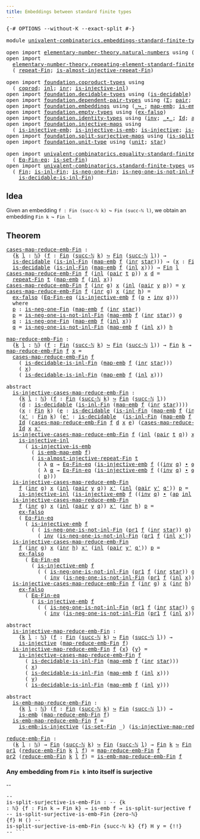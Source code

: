 ```yaml
---
title: Embeddings between standard finite types
---
```


<pre class="Agda"><a id="66" class="Symbol">{-#</a> <a id="70" class="Keyword">OPTIONS</a> <a id="78" class="Pragma">--without-K</a> <a id="90" class="Pragma">--exact-split</a> <a id="104" class="Symbol">#-}</a>

<a id="109" class="Keyword">module</a> <a id="116" href="univalent-combinatorics.embeddings-standard-finite-types.html" class="Module">univalent-combinatorics.embeddings-standard-finite-types</a> <a id="173" class="Keyword">where</a>

<a id="180" class="Keyword">open</a> <a id="185" class="Keyword">import</a> <a id="192" href="elementary-number-theory.natural-numbers.html" class="Module">elementary-number-theory.natural-numbers</a> <a id="233" class="Keyword">using</a> <a id="239" class="Symbol">(</a><a id="240" href="elementary-number-theory.natural-numbers.html#1444" class="Datatype">ℕ</a><a id="241" class="Symbol">;</a> <a id="243" href="elementary-number-theory.natural-numbers.html#1465" class="InductiveConstructor">zero-ℕ</a><a id="249" class="Symbol">;</a> <a id="251" href="elementary-number-theory.natural-numbers.html#1478" class="InductiveConstructor">succ-ℕ</a><a id="257" class="Symbol">)</a>
<a id="259" class="Keyword">open</a> <a id="264" class="Keyword">import</a>
  <a id="273" href="elementary-number-theory.repeating-element-standard-finite-type.html" class="Module">elementary-number-theory.repeating-element-standard-finite-type</a> <a id="337" class="Keyword">using</a>
  <a id="345" class="Symbol">(</a> <a id="347" href="elementary-number-theory.repeating-element-standard-finite-type.html#721" class="Function">repeat-Fin</a><a id="357" class="Symbol">;</a> <a id="359" href="elementary-number-theory.repeating-element-standard-finite-type.html#1006" class="Function">is-almost-injective-repeat-Fin</a><a id="389" class="Symbol">)</a>

<a id="392" class="Keyword">open</a> <a id="397" class="Keyword">import</a> <a id="404" href="foundation.coproduct-types.html" class="Module">foundation.coproduct-types</a> <a id="431" class="Keyword">using</a>
  <a id="439" class="Symbol">(</a> <a id="441" href="foundation.coproduct-types.html#1168" class="Datatype">coprod</a><a id="447" class="Symbol">;</a> <a id="449" href="foundation.coproduct-types.html#1239" class="InductiveConstructor">inl</a><a id="452" class="Symbol">;</a> <a id="454" href="foundation.coproduct-types.html#1262" class="InductiveConstructor">inr</a><a id="457" class="Symbol">;</a> <a id="459" href="foundation.coproduct-types.html#2413" class="Function">is-injective-inl</a><a id="475" class="Symbol">)</a>
<a id="477" class="Keyword">open</a> <a id="482" class="Keyword">import</a> <a id="489" href="foundation.decidable-types.html" class="Module">foundation.decidable-types</a> <a id="516" class="Keyword">using</a> <a id="522" class="Symbol">(</a><a id="523" href="foundation.decidable-types.html#1905" class="Function">is-decidable</a><a id="535" class="Symbol">)</a>
<a id="537" class="Keyword">open</a> <a id="542" class="Keyword">import</a> <a id="549" href="foundation.dependent-pair-types.html" class="Module">foundation.dependent-pair-types</a> <a id="581" class="Keyword">using</a> <a id="587" class="Symbol">(</a><a id="588" href="foundation-core.dependent-pair-types.html#502" class="Record">Σ</a><a id="589" class="Symbol">;</a> <a id="591" href="foundation-core.dependent-pair-types.html#575" class="InductiveConstructor">pair</a><a id="595" class="Symbol">;</a> <a id="597" href="foundation-core.dependent-pair-types.html#592" class="Field">pr1</a><a id="600" class="Symbol">;</a> <a id="602" href="foundation-core.dependent-pair-types.html#604" class="Field">pr2</a><a id="605" class="Symbol">)</a>
<a id="607" class="Keyword">open</a> <a id="612" class="Keyword">import</a> <a id="619" href="foundation.embeddings.html" class="Module">foundation.embeddings</a> <a id="641" class="Keyword">using</a> <a id="647" class="Symbol">(</a><a id="648" href="foundation-core.embeddings.html#1062" class="Function Operator">_↪_</a><a id="651" class="Symbol">;</a> <a id="653" href="foundation-core.embeddings.html#1205" class="Function">map-emb</a><a id="660" class="Symbol">;</a> <a id="662" href="foundation-core.embeddings.html#1252" class="Function">is-emb-map-emb</a><a id="676" class="Symbol">;</a> <a id="678" href="foundation-core.embeddings.html#980" class="Function">is-emb</a><a id="684" class="Symbol">)</a>
<a id="686" class="Keyword">open</a> <a id="691" class="Keyword">import</a> <a id="698" href="foundation.empty-types.html" class="Module">foundation.empty-types</a> <a id="721" class="Keyword">using</a> <a id="727" class="Symbol">(</a><a id="728" href="foundation-core.empty-types.html#1147" class="Function">ex-falso</a><a id="736" class="Symbol">)</a>
<a id="738" class="Keyword">open</a> <a id="743" class="Keyword">import</a> <a id="750" href="foundation.identity-types.html" class="Module">foundation.identity-types</a> <a id="776" class="Keyword">using</a> <a id="782" class="Symbol">(</a><a id="783" href="foundation-core.identity-types.html#2716" class="Function">inv</a><a id="786" class="Symbol">;</a> <a id="788" href="foundation-core.identity-types.html#2412" class="Function Operator">_∙_</a><a id="791" class="Symbol">;</a> <a id="793" href="foundation-core.identity-types.html#1754" class="Datatype">Id</a><a id="795" class="Symbol">;</a> <a id="797" href="foundation-core.identity-types.html#3990" class="Function">ap</a><a id="799" class="Symbol">)</a>
<a id="801" class="Keyword">open</a> <a id="806" class="Keyword">import</a> <a id="813" href="foundation.injective-maps.html" class="Module">foundation.injective-maps</a> <a id="839" class="Keyword">using</a>
  <a id="847" class="Symbol">(</a> <a id="849" href="foundation.injective-maps.html#3787" class="Function">is-injective-emb</a><a id="865" class="Symbol">;</a> <a id="867" href="foundation.injective-maps.html#3649" class="Function">is-injective-is-emb</a><a id="886" class="Symbol">;</a> <a id="888" href="foundation.injective-maps.html#1295" class="Function">is-injective</a><a id="900" class="Symbol">;</a> <a id="902" href="foundation.injective-maps.html#4595" class="Function">is-emb-is-injective</a><a id="921" class="Symbol">)</a>
<a id="923" class="Keyword">open</a> <a id="928" class="Keyword">import</a> <a id="935" href="foundation.split-surjective-maps.html" class="Module">foundation.split-surjective-maps</a> <a id="968" class="Keyword">using</a> <a id="974" class="Symbol">(</a><a id="975" href="foundation.split-surjective-maps.html#969" class="Function">is-split-surjective</a><a id="994" class="Symbol">)</a>
<a id="996" class="Keyword">open</a> <a id="1001" class="Keyword">import</a> <a id="1008" href="foundation.unit-type.html" class="Module">foundation.unit-type</a> <a id="1029" class="Keyword">using</a> <a id="1035" class="Symbol">(</a><a id="1036" href="foundation.unit-type.html#1075" class="Datatype">unit</a><a id="1040" class="Symbol">;</a> <a id="1042" href="foundation.unit-type.html#1099" class="InductiveConstructor">star</a><a id="1046" class="Symbol">)</a>

<a id="1049" class="Keyword">open</a> <a id="1054" class="Keyword">import</a> <a id="1061" href="univalent-combinatorics.equality-standard-finite-types.html" class="Module">univalent-combinatorics.equality-standard-finite-types</a> <a id="1116" class="Keyword">using</a>
  <a id="1124" class="Symbol">(</a> <a id="1126" href="univalent-combinatorics.equality-standard-finite-types.html#2336" class="Function">Eq-Fin-eq</a><a id="1135" class="Symbol">;</a> <a id="1137" href="univalent-combinatorics.equality-standard-finite-types.html#3705" class="Function">is-set-Fin</a><a id="1147" class="Symbol">)</a>
<a id="1149" class="Keyword">open</a> <a id="1154" class="Keyword">import</a> <a id="1161" href="univalent-combinatorics.standard-finite-types.html" class="Module">univalent-combinatorics.standard-finite-types</a> <a id="1207" class="Keyword">using</a>
  <a id="1215" class="Symbol">(</a> <a id="1217" href="univalent-combinatorics.standard-finite-types.html#2149" class="Function">Fin</a><a id="1220" class="Symbol">;</a> <a id="1222" href="univalent-combinatorics.standard-finite-types.html#2686" class="Function">is-inl-Fin</a><a id="1232" class="Symbol">;</a> <a id="1234" href="univalent-combinatorics.standard-finite-types.html#2480" class="Function">is-neg-one-Fin</a><a id="1248" class="Symbol">;</a> <a id="1250" href="univalent-combinatorics.standard-finite-types.html#2786" class="Function">is-neg-one-is-not-inl-Fin</a><a id="1275" class="Symbol">;</a>
    <a id="1281" href="univalent-combinatorics.standard-finite-types.html#3396" class="Function">is-decidable-is-inl-Fin</a><a id="1304" class="Symbol">)</a>
</pre>
## Idea

Given an embedding `f : Fin (succ-ℕ k) ↪ Fin (succ-ℕ l)`, we obtain an embedding `Fin k ↪ Fin l`.

## Theorem

<pre class="Agda"><a id="cases-map-reduce-emb-Fin"></a><a id="1439" href="univalent-combinatorics.embeddings-standard-finite-types.html#1439" class="Function">cases-map-reduce-emb-Fin</a> <a id="1464" class="Symbol">:</a>
  <a id="1468" class="Symbol">{</a><a id="1469" href="univalent-combinatorics.embeddings-standard-finite-types.html#1469" class="Bound">k</a> <a id="1471" href="univalent-combinatorics.embeddings-standard-finite-types.html#1471" class="Bound">l</a> <a id="1473" class="Symbol">:</a> <a id="1475" href="elementary-number-theory.natural-numbers.html#1444" class="Datatype">ℕ</a><a id="1476" class="Symbol">}</a> <a id="1478" class="Symbol">(</a><a id="1479" href="univalent-combinatorics.embeddings-standard-finite-types.html#1479" class="Bound">f</a> <a id="1481" class="Symbol">:</a> <a id="1483" href="univalent-combinatorics.standard-finite-types.html#2149" class="Function">Fin</a> <a id="1487" class="Symbol">(</a><a id="1488" href="elementary-number-theory.natural-numbers.html#1478" class="InductiveConstructor">succ-ℕ</a> <a id="1495" href="univalent-combinatorics.embeddings-standard-finite-types.html#1469" class="Bound">k</a><a id="1496" class="Symbol">)</a> <a id="1498" href="foundation-core.embeddings.html#1062" class="Function Operator">↪</a> <a id="1500" href="univalent-combinatorics.standard-finite-types.html#2149" class="Function">Fin</a> <a id="1504" class="Symbol">(</a><a id="1505" href="elementary-number-theory.natural-numbers.html#1478" class="InductiveConstructor">succ-ℕ</a> <a id="1512" href="univalent-combinatorics.embeddings-standard-finite-types.html#1471" class="Bound">l</a><a id="1513" class="Symbol">))</a> <a id="1516" class="Symbol">→</a>
  <a id="1520" href="foundation.decidable-types.html#1905" class="Function">is-decidable</a> <a id="1533" class="Symbol">(</a><a id="1534" href="univalent-combinatorics.standard-finite-types.html#2686" class="Function">is-inl-Fin</a> <a id="1545" class="Symbol">(</a><a id="1546" href="foundation-core.embeddings.html#1205" class="Function">map-emb</a> <a id="1554" href="univalent-combinatorics.embeddings-standard-finite-types.html#1479" class="Bound">f</a> <a id="1556" class="Symbol">(</a><a id="1557" href="foundation.coproduct-types.html#1262" class="InductiveConstructor">inr</a> <a id="1561" href="foundation.unit-type.html#1099" class="InductiveConstructor">star</a><a id="1565" class="Symbol">)))</a> <a id="1569" class="Symbol">→</a> <a id="1571" class="Symbol">(</a><a id="1572" href="univalent-combinatorics.embeddings-standard-finite-types.html#1572" class="Bound">x</a> <a id="1574" class="Symbol">:</a> <a id="1576" href="univalent-combinatorics.standard-finite-types.html#2149" class="Function">Fin</a> <a id="1580" href="univalent-combinatorics.embeddings-standard-finite-types.html#1469" class="Bound">k</a><a id="1581" class="Symbol">)</a> <a id="1583" class="Symbol">→</a>
  <a id="1587" href="foundation.decidable-types.html#1905" class="Function">is-decidable</a> <a id="1600" class="Symbol">(</a><a id="1601" href="univalent-combinatorics.standard-finite-types.html#2686" class="Function">is-inl-Fin</a> <a id="1612" class="Symbol">(</a><a id="1613" href="foundation-core.embeddings.html#1205" class="Function">map-emb</a> <a id="1621" href="univalent-combinatorics.embeddings-standard-finite-types.html#1479" class="Bound">f</a> <a id="1623" class="Symbol">(</a><a id="1624" href="foundation.coproduct-types.html#1239" class="InductiveConstructor">inl</a> <a id="1628" href="univalent-combinatorics.embeddings-standard-finite-types.html#1572" class="Bound">x</a><a id="1629" class="Symbol">)))</a> <a id="1633" class="Symbol">→</a> <a id="1635" href="univalent-combinatorics.standard-finite-types.html#2149" class="Function">Fin</a> <a id="1639" href="univalent-combinatorics.embeddings-standard-finite-types.html#1471" class="Bound">l</a>
<a id="1641" href="univalent-combinatorics.embeddings-standard-finite-types.html#1439" class="Function">cases-map-reduce-emb-Fin</a> <a id="1666" href="univalent-combinatorics.embeddings-standard-finite-types.html#1666" class="Bound">f</a> <a id="1668" class="Symbol">(</a><a id="1669" href="foundation.coproduct-types.html#1239" class="InductiveConstructor">inl</a> <a id="1673" class="Symbol">(</a><a id="1674" href="foundation-core.dependent-pair-types.html#575" class="InductiveConstructor">pair</a> <a id="1679" href="univalent-combinatorics.embeddings-standard-finite-types.html#1679" class="Bound">t</a> <a id="1681" href="univalent-combinatorics.embeddings-standard-finite-types.html#1681" class="Bound">p</a><a id="1682" class="Symbol">))</a> <a id="1685" href="univalent-combinatorics.embeddings-standard-finite-types.html#1685" class="Bound">x</a> <a id="1687" href="univalent-combinatorics.embeddings-standard-finite-types.html#1687" class="Bound">d</a> <a id="1689" class="Symbol">=</a>
  <a id="1693" href="elementary-number-theory.repeating-element-standard-finite-type.html#721" class="Function">repeat-Fin</a> <a id="1704" href="univalent-combinatorics.embeddings-standard-finite-types.html#1679" class="Bound">t</a> <a id="1706" class="Symbol">(</a><a id="1707" href="foundation-core.embeddings.html#1205" class="Function">map-emb</a> <a id="1715" href="univalent-combinatorics.embeddings-standard-finite-types.html#1666" class="Bound">f</a> <a id="1717" class="Symbol">(</a><a id="1718" href="foundation.coproduct-types.html#1239" class="InductiveConstructor">inl</a> <a id="1722" href="univalent-combinatorics.embeddings-standard-finite-types.html#1685" class="Bound">x</a><a id="1723" class="Symbol">))</a>
<a id="1726" href="univalent-combinatorics.embeddings-standard-finite-types.html#1439" class="Function">cases-map-reduce-emb-Fin</a> <a id="1751" href="univalent-combinatorics.embeddings-standard-finite-types.html#1751" class="Bound">f</a> <a id="1753" class="Symbol">(</a><a id="1754" href="foundation.coproduct-types.html#1262" class="InductiveConstructor">inr</a> <a id="1758" href="univalent-combinatorics.embeddings-standard-finite-types.html#1758" class="Bound">g</a><a id="1759" class="Symbol">)</a> <a id="1761" href="univalent-combinatorics.embeddings-standard-finite-types.html#1761" class="Bound">x</a> <a id="1763" class="Symbol">(</a><a id="1764" href="foundation.coproduct-types.html#1239" class="InductiveConstructor">inl</a> <a id="1768" class="Symbol">(</a><a id="1769" href="foundation-core.dependent-pair-types.html#575" class="InductiveConstructor">pair</a> <a id="1774" href="univalent-combinatorics.embeddings-standard-finite-types.html#1774" class="Bound">y</a> <a id="1776" href="univalent-combinatorics.embeddings-standard-finite-types.html#1776" class="Bound">p</a><a id="1777" class="Symbol">))</a> <a id="1780" class="Symbol">=</a> <a id="1782" href="univalent-combinatorics.embeddings-standard-finite-types.html#1774" class="Bound">y</a>
<a id="1784" href="univalent-combinatorics.embeddings-standard-finite-types.html#1439" class="Function">cases-map-reduce-emb-Fin</a> <a id="1809" href="univalent-combinatorics.embeddings-standard-finite-types.html#1809" class="Bound">f</a> <a id="1811" class="Symbol">(</a><a id="1812" href="foundation.coproduct-types.html#1262" class="InductiveConstructor">inr</a> <a id="1816" href="univalent-combinatorics.embeddings-standard-finite-types.html#1816" class="Bound">g</a><a id="1817" class="Symbol">)</a> <a id="1819" href="univalent-combinatorics.embeddings-standard-finite-types.html#1819" class="Bound">x</a> <a id="1821" class="Symbol">(</a><a id="1822" href="foundation.coproduct-types.html#1262" class="InductiveConstructor">inr</a> <a id="1826" href="univalent-combinatorics.embeddings-standard-finite-types.html#1826" class="Bound">h</a><a id="1827" class="Symbol">)</a> <a id="1829" class="Symbol">=</a>
  <a id="1833" href="foundation-core.empty-types.html#1147" class="Function">ex-falso</a> <a id="1842" class="Symbol">(</a><a id="1843" href="univalent-combinatorics.equality-standard-finite-types.html#2336" class="Function">Eq-Fin-eq</a> <a id="1853" class="Symbol">(</a><a id="1854" href="foundation.injective-maps.html#3787" class="Function">is-injective-emb</a> <a id="1871" href="univalent-combinatorics.embeddings-standard-finite-types.html#1809" class="Bound">f</a> <a id="1873" class="Symbol">(</a><a id="1874" href="univalent-combinatorics.embeddings-standard-finite-types.html#1897" class="Function">p</a> <a id="1876" href="foundation-core.identity-types.html#2412" class="Function Operator">∙</a> <a id="1878" href="foundation-core.identity-types.html#2716" class="Function">inv</a> <a id="1882" href="univalent-combinatorics.embeddings-standard-finite-types.html#1998" class="Function">q</a><a id="1883" class="Symbol">)))</a>
  <a id="1889" class="Keyword">where</a>
  <a id="1897" href="univalent-combinatorics.embeddings-standard-finite-types.html#1897" class="Function">p</a> <a id="1899" class="Symbol">:</a> <a id="1901" href="univalent-combinatorics.standard-finite-types.html#2480" class="Function">is-neg-one-Fin</a> <a id="1916" class="Symbol">(</a><a id="1917" href="foundation-core.embeddings.html#1205" class="Function">map-emb</a> <a id="1925" href="univalent-combinatorics.embeddings-standard-finite-types.html#1809" class="Bound">f</a> <a id="1927" class="Symbol">(</a><a id="1928" href="foundation.coproduct-types.html#1262" class="InductiveConstructor">inr</a> <a id="1932" href="foundation.unit-type.html#1099" class="InductiveConstructor">star</a><a id="1936" class="Symbol">))</a>
  <a id="1941" href="univalent-combinatorics.embeddings-standard-finite-types.html#1897" class="Function">p</a> <a id="1943" class="Symbol">=</a> <a id="1945" href="univalent-combinatorics.standard-finite-types.html#2786" class="Function">is-neg-one-is-not-inl-Fin</a> <a id="1971" class="Symbol">(</a><a id="1972" href="foundation-core.embeddings.html#1205" class="Function">map-emb</a> <a id="1980" href="univalent-combinatorics.embeddings-standard-finite-types.html#1809" class="Bound">f</a> <a id="1982" class="Symbol">(</a><a id="1983" href="foundation.coproduct-types.html#1262" class="InductiveConstructor">inr</a> <a id="1987" href="foundation.unit-type.html#1099" class="InductiveConstructor">star</a><a id="1991" class="Symbol">))</a> <a id="1994" href="univalent-combinatorics.embeddings-standard-finite-types.html#1816" class="Bound">g</a>
  <a id="1998" href="univalent-combinatorics.embeddings-standard-finite-types.html#1998" class="Function">q</a> <a id="2000" class="Symbol">:</a> <a id="2002" href="univalent-combinatorics.standard-finite-types.html#2480" class="Function">is-neg-one-Fin</a> <a id="2017" class="Symbol">(</a><a id="2018" href="foundation-core.embeddings.html#1205" class="Function">map-emb</a> <a id="2026" href="univalent-combinatorics.embeddings-standard-finite-types.html#1809" class="Bound">f</a> <a id="2028" class="Symbol">(</a><a id="2029" href="foundation.coproduct-types.html#1239" class="InductiveConstructor">inl</a> <a id="2033" href="univalent-combinatorics.embeddings-standard-finite-types.html#1819" class="Bound">x</a><a id="2034" class="Symbol">))</a>
  <a id="2039" href="univalent-combinatorics.embeddings-standard-finite-types.html#1998" class="Function">q</a> <a id="2041" class="Symbol">=</a> <a id="2043" href="univalent-combinatorics.standard-finite-types.html#2786" class="Function">is-neg-one-is-not-inl-Fin</a> <a id="2069" class="Symbol">(</a><a id="2070" href="foundation-core.embeddings.html#1205" class="Function">map-emb</a> <a id="2078" href="univalent-combinatorics.embeddings-standard-finite-types.html#1809" class="Bound">f</a> <a id="2080" class="Symbol">(</a><a id="2081" href="foundation.coproduct-types.html#1239" class="InductiveConstructor">inl</a> <a id="2085" href="univalent-combinatorics.embeddings-standard-finite-types.html#1819" class="Bound">x</a><a id="2086" class="Symbol">))</a> <a id="2089" href="univalent-combinatorics.embeddings-standard-finite-types.html#1826" class="Bound">h</a>

<a id="map-reduce-emb-Fin"></a><a id="2092" href="univalent-combinatorics.embeddings-standard-finite-types.html#2092" class="Function">map-reduce-emb-Fin</a> <a id="2111" class="Symbol">:</a>
  <a id="2115" class="Symbol">{</a><a id="2116" href="univalent-combinatorics.embeddings-standard-finite-types.html#2116" class="Bound">k</a> <a id="2118" href="univalent-combinatorics.embeddings-standard-finite-types.html#2118" class="Bound">l</a> <a id="2120" class="Symbol">:</a> <a id="2122" href="elementary-number-theory.natural-numbers.html#1444" class="Datatype">ℕ</a><a id="2123" class="Symbol">}</a> <a id="2125" class="Symbol">(</a><a id="2126" href="univalent-combinatorics.embeddings-standard-finite-types.html#2126" class="Bound">f</a> <a id="2128" class="Symbol">:</a> <a id="2130" href="univalent-combinatorics.standard-finite-types.html#2149" class="Function">Fin</a> <a id="2134" class="Symbol">(</a><a id="2135" href="elementary-number-theory.natural-numbers.html#1478" class="InductiveConstructor">succ-ℕ</a> <a id="2142" href="univalent-combinatorics.embeddings-standard-finite-types.html#2116" class="Bound">k</a><a id="2143" class="Symbol">)</a> <a id="2145" href="foundation-core.embeddings.html#1062" class="Function Operator">↪</a> <a id="2147" href="univalent-combinatorics.standard-finite-types.html#2149" class="Function">Fin</a> <a id="2151" class="Symbol">(</a><a id="2152" href="elementary-number-theory.natural-numbers.html#1478" class="InductiveConstructor">succ-ℕ</a> <a id="2159" href="univalent-combinatorics.embeddings-standard-finite-types.html#2118" class="Bound">l</a><a id="2160" class="Symbol">))</a> <a id="2163" class="Symbol">→</a> <a id="2165" href="univalent-combinatorics.standard-finite-types.html#2149" class="Function">Fin</a> <a id="2169" href="univalent-combinatorics.embeddings-standard-finite-types.html#2116" class="Bound">k</a> <a id="2171" class="Symbol">→</a> <a id="2173" href="univalent-combinatorics.standard-finite-types.html#2149" class="Function">Fin</a> <a id="2177" href="univalent-combinatorics.embeddings-standard-finite-types.html#2118" class="Bound">l</a>
<a id="2179" href="univalent-combinatorics.embeddings-standard-finite-types.html#2092" class="Function">map-reduce-emb-Fin</a> <a id="2198" href="univalent-combinatorics.embeddings-standard-finite-types.html#2198" class="Bound">f</a> <a id="2200" href="univalent-combinatorics.embeddings-standard-finite-types.html#2200" class="Bound">x</a> <a id="2202" class="Symbol">=</a>
  <a id="2206" href="univalent-combinatorics.embeddings-standard-finite-types.html#1439" class="Function">cases-map-reduce-emb-Fin</a> <a id="2231" href="univalent-combinatorics.embeddings-standard-finite-types.html#2198" class="Bound">f</a>
    <a id="2237" class="Symbol">(</a> <a id="2239" href="univalent-combinatorics.standard-finite-types.html#3396" class="Function">is-decidable-is-inl-Fin</a> <a id="2263" class="Symbol">(</a><a id="2264" href="foundation-core.embeddings.html#1205" class="Function">map-emb</a> <a id="2272" href="univalent-combinatorics.embeddings-standard-finite-types.html#2198" class="Bound">f</a> <a id="2274" class="Symbol">(</a><a id="2275" href="foundation.coproduct-types.html#1262" class="InductiveConstructor">inr</a> <a id="2279" href="foundation.unit-type.html#1099" class="InductiveConstructor">star</a><a id="2283" class="Symbol">)))</a>
    <a id="2291" class="Symbol">(</a> <a id="2293" href="univalent-combinatorics.embeddings-standard-finite-types.html#2200" class="Bound">x</a><a id="2294" class="Symbol">)</a>
    <a id="2300" class="Symbol">(</a> <a id="2302" href="univalent-combinatorics.standard-finite-types.html#3396" class="Function">is-decidable-is-inl-Fin</a> <a id="2326" class="Symbol">(</a><a id="2327" href="foundation-core.embeddings.html#1205" class="Function">map-emb</a> <a id="2335" href="univalent-combinatorics.embeddings-standard-finite-types.html#2198" class="Bound">f</a> <a id="2337" class="Symbol">(</a><a id="2338" href="foundation.coproduct-types.html#1239" class="InductiveConstructor">inl</a> <a id="2342" href="univalent-combinatorics.embeddings-standard-finite-types.html#2200" class="Bound">x</a><a id="2343" class="Symbol">)))</a>

<a id="2348" class="Keyword">abstract</a>
  <a id="is-injective-cases-map-reduce-emb-Fin"></a><a id="2359" href="univalent-combinatorics.embeddings-standard-finite-types.html#2359" class="Function">is-injective-cases-map-reduce-emb-Fin</a> <a id="2397" class="Symbol">:</a>
    <a id="2403" class="Symbol">{</a><a id="2404" href="univalent-combinatorics.embeddings-standard-finite-types.html#2404" class="Bound">k</a> <a id="2406" href="univalent-combinatorics.embeddings-standard-finite-types.html#2406" class="Bound">l</a> <a id="2408" class="Symbol">:</a> <a id="2410" href="elementary-number-theory.natural-numbers.html#1444" class="Datatype">ℕ</a><a id="2411" class="Symbol">}</a> <a id="2413" class="Symbol">(</a><a id="2414" href="univalent-combinatorics.embeddings-standard-finite-types.html#2414" class="Bound">f</a> <a id="2416" class="Symbol">:</a> <a id="2418" href="univalent-combinatorics.standard-finite-types.html#2149" class="Function">Fin</a> <a id="2422" class="Symbol">(</a><a id="2423" href="elementary-number-theory.natural-numbers.html#1478" class="InductiveConstructor">succ-ℕ</a> <a id="2430" href="univalent-combinatorics.embeddings-standard-finite-types.html#2404" class="Bound">k</a><a id="2431" class="Symbol">)</a> <a id="2433" href="foundation-core.embeddings.html#1062" class="Function Operator">↪</a> <a id="2435" href="univalent-combinatorics.standard-finite-types.html#2149" class="Function">Fin</a> <a id="2439" class="Symbol">(</a><a id="2440" href="elementary-number-theory.natural-numbers.html#1478" class="InductiveConstructor">succ-ℕ</a> <a id="2447" href="univalent-combinatorics.embeddings-standard-finite-types.html#2406" class="Bound">l</a><a id="2448" class="Symbol">))</a>
    <a id="2455" class="Symbol">(</a><a id="2456" href="univalent-combinatorics.embeddings-standard-finite-types.html#2456" class="Bound">d</a> <a id="2458" class="Symbol">:</a> <a id="2460" href="foundation.decidable-types.html#1905" class="Function">is-decidable</a> <a id="2473" class="Symbol">(</a><a id="2474" href="univalent-combinatorics.standard-finite-types.html#2686" class="Function">is-inl-Fin</a> <a id="2485" class="Symbol">(</a><a id="2486" href="foundation-core.embeddings.html#1205" class="Function">map-emb</a> <a id="2494" href="univalent-combinatorics.embeddings-standard-finite-types.html#2414" class="Bound">f</a> <a id="2496" class="Symbol">(</a><a id="2497" href="foundation.coproduct-types.html#1262" class="InductiveConstructor">inr</a> <a id="2501" href="foundation.unit-type.html#1099" class="InductiveConstructor">star</a><a id="2505" class="Symbol">))))</a>
    <a id="2514" class="Symbol">(</a><a id="2515" href="univalent-combinatorics.embeddings-standard-finite-types.html#2515" class="Bound">x</a> <a id="2517" class="Symbol">:</a> <a id="2519" href="univalent-combinatorics.standard-finite-types.html#2149" class="Function">Fin</a> <a id="2523" href="univalent-combinatorics.embeddings-standard-finite-types.html#2404" class="Bound">k</a><a id="2524" class="Symbol">)</a> <a id="2526" class="Symbol">(</a><a id="2527" href="univalent-combinatorics.embeddings-standard-finite-types.html#2527" class="Bound">e</a> <a id="2529" class="Symbol">:</a> <a id="2531" href="foundation.decidable-types.html#1905" class="Function">is-decidable</a> <a id="2544" class="Symbol">(</a><a id="2545" href="univalent-combinatorics.standard-finite-types.html#2686" class="Function">is-inl-Fin</a> <a id="2556" class="Symbol">(</a><a id="2557" href="foundation-core.embeddings.html#1205" class="Function">map-emb</a> <a id="2565" href="univalent-combinatorics.embeddings-standard-finite-types.html#2414" class="Bound">f</a> <a id="2567" class="Symbol">(</a><a id="2568" href="foundation.coproduct-types.html#1239" class="InductiveConstructor">inl</a> <a id="2572" href="univalent-combinatorics.embeddings-standard-finite-types.html#2515" class="Bound">x</a><a id="2573" class="Symbol">))))</a>
    <a id="2582" class="Symbol">(</a><a id="2583" href="univalent-combinatorics.embeddings-standard-finite-types.html#2583" class="Bound">x&#39;</a> <a id="2586" class="Symbol">:</a> <a id="2588" href="univalent-combinatorics.standard-finite-types.html#2149" class="Function">Fin</a> <a id="2592" href="univalent-combinatorics.embeddings-standard-finite-types.html#2404" class="Bound">k</a><a id="2593" class="Symbol">)</a> <a id="2595" class="Symbol">(</a><a id="2596" href="univalent-combinatorics.embeddings-standard-finite-types.html#2596" class="Bound">e&#39;</a> <a id="2599" class="Symbol">:</a> <a id="2601" href="foundation.decidable-types.html#1905" class="Function">is-decidable</a>  <a id="2615" class="Symbol">(</a><a id="2616" href="univalent-combinatorics.standard-finite-types.html#2686" class="Function">is-inl-Fin</a> <a id="2627" class="Symbol">(</a><a id="2628" href="foundation-core.embeddings.html#1205" class="Function">map-emb</a> <a id="2636" href="univalent-combinatorics.embeddings-standard-finite-types.html#2414" class="Bound">f</a> <a id="2638" class="Symbol">(</a><a id="2639" href="foundation.coproduct-types.html#1239" class="InductiveConstructor">inl</a> <a id="2643" href="univalent-combinatorics.embeddings-standard-finite-types.html#2583" class="Bound">x&#39;</a><a id="2645" class="Symbol">))))</a> <a id="2650" class="Symbol">→</a>
    <a id="2656" href="foundation-core.identity-types.html#1754" class="Datatype">Id</a> <a id="2659" class="Symbol">(</a><a id="2660" href="univalent-combinatorics.embeddings-standard-finite-types.html#1439" class="Function">cases-map-reduce-emb-Fin</a> <a id="2685" href="univalent-combinatorics.embeddings-standard-finite-types.html#2414" class="Bound">f</a> <a id="2687" href="univalent-combinatorics.embeddings-standard-finite-types.html#2456" class="Bound">d</a> <a id="2689" href="univalent-combinatorics.embeddings-standard-finite-types.html#2515" class="Bound">x</a> <a id="2691" href="univalent-combinatorics.embeddings-standard-finite-types.html#2527" class="Bound">e</a><a id="2692" class="Symbol">)</a> <a id="2694" class="Symbol">(</a><a id="2695" href="univalent-combinatorics.embeddings-standard-finite-types.html#1439" class="Function">cases-map-reduce-emb-Fin</a> <a id="2720" href="univalent-combinatorics.embeddings-standard-finite-types.html#2414" class="Bound">f</a> <a id="2722" href="univalent-combinatorics.embeddings-standard-finite-types.html#2456" class="Bound">d</a> <a id="2724" href="univalent-combinatorics.embeddings-standard-finite-types.html#2583" class="Bound">x&#39;</a> <a id="2727" href="univalent-combinatorics.embeddings-standard-finite-types.html#2596" class="Bound">e&#39;</a><a id="2729" class="Symbol">)</a> <a id="2731" class="Symbol">→</a>
    <a id="2737" href="foundation-core.identity-types.html#1754" class="Datatype">Id</a> <a id="2740" href="univalent-combinatorics.embeddings-standard-finite-types.html#2515" class="Bound">x</a> <a id="2742" href="univalent-combinatorics.embeddings-standard-finite-types.html#2583" class="Bound">x&#39;</a>
  <a id="2747" href="univalent-combinatorics.embeddings-standard-finite-types.html#2359" class="Function">is-injective-cases-map-reduce-emb-Fin</a> <a id="2785" href="univalent-combinatorics.embeddings-standard-finite-types.html#2785" class="Bound">f</a> <a id="2787" class="Symbol">(</a><a id="2788" href="foundation.coproduct-types.html#1239" class="InductiveConstructor">inl</a> <a id="2792" class="Symbol">(</a><a id="2793" href="foundation-core.dependent-pair-types.html#575" class="InductiveConstructor">pair</a> <a id="2798" href="univalent-combinatorics.embeddings-standard-finite-types.html#2798" class="Bound">t</a> <a id="2800" href="univalent-combinatorics.embeddings-standard-finite-types.html#2800" class="Bound">q</a><a id="2801" class="Symbol">))</a> <a id="2804" href="univalent-combinatorics.embeddings-standard-finite-types.html#2804" class="Bound">x</a> <a id="2806" href="univalent-combinatorics.embeddings-standard-finite-types.html#2806" class="Bound">e</a> <a id="2808" href="univalent-combinatorics.embeddings-standard-finite-types.html#2808" class="Bound">x&#39;</a> <a id="2811" href="univalent-combinatorics.embeddings-standard-finite-types.html#2811" class="Bound">e&#39;</a> <a id="2814" href="univalent-combinatorics.embeddings-standard-finite-types.html#2814" class="Bound">p</a> <a id="2816" class="Symbol">=</a>
    <a id="2822" href="foundation.coproduct-types.html#2413" class="Function">is-injective-inl</a>
      <a id="2845" class="Symbol">(</a> <a id="2847" href="foundation.injective-maps.html#3649" class="Function">is-injective-is-emb</a>
        <a id="2875" class="Symbol">(</a> <a id="2877" href="foundation-core.embeddings.html#1252" class="Function">is-emb-map-emb</a> <a id="2892" href="univalent-combinatorics.embeddings-standard-finite-types.html#2785" class="Bound">f</a><a id="2893" class="Symbol">)</a>
        <a id="2903" class="Symbol">(</a> <a id="2905" href="elementary-number-theory.repeating-element-standard-finite-type.html#1006" class="Function">is-almost-injective-repeat-Fin</a> <a id="2936" href="univalent-combinatorics.embeddings-standard-finite-types.html#2798" class="Bound">t</a>
          <a id="2948" class="Symbol">(</a> <a id="2950" class="Symbol">λ</a> <a id="2952" href="univalent-combinatorics.embeddings-standard-finite-types.html#2952" class="Bound">α</a> <a id="2954" class="Symbol">→</a> <a id="2956" href="univalent-combinatorics.equality-standard-finite-types.html#2336" class="Function">Eq-Fin-eq</a> <a id="2966" class="Symbol">(</a><a id="2967" href="foundation.injective-maps.html#3787" class="Function">is-injective-emb</a> <a id="2984" href="univalent-combinatorics.embeddings-standard-finite-types.html#2785" class="Bound">f</a> <a id="2986" class="Symbol">((</a><a id="2988" href="foundation-core.identity-types.html#2716" class="Function">inv</a> <a id="2992" href="univalent-combinatorics.embeddings-standard-finite-types.html#2800" class="Bound">q</a><a id="2993" class="Symbol">)</a> <a id="2995" href="foundation-core.identity-types.html#2412" class="Function Operator">∙</a> <a id="2997" href="univalent-combinatorics.embeddings-standard-finite-types.html#2952" class="Bound">α</a><a id="2998" class="Symbol">)))</a>
          <a id="3012" class="Symbol">(</a> <a id="3014" class="Symbol">λ</a> <a id="3016" href="univalent-combinatorics.embeddings-standard-finite-types.html#3016" class="Bound">α</a> <a id="3018" class="Symbol">→</a> <a id="3020" href="univalent-combinatorics.equality-standard-finite-types.html#2336" class="Function">Eq-Fin-eq</a> <a id="3030" class="Symbol">(</a><a id="3031" href="foundation.injective-maps.html#3787" class="Function">is-injective-emb</a> <a id="3048" href="univalent-combinatorics.embeddings-standard-finite-types.html#2785" class="Bound">f</a> <a id="3050" class="Symbol">((</a><a id="3052" href="foundation-core.identity-types.html#2716" class="Function">inv</a> <a id="3056" href="univalent-combinatorics.embeddings-standard-finite-types.html#2800" class="Bound">q</a><a id="3057" class="Symbol">)</a> <a id="3059" href="foundation-core.identity-types.html#2412" class="Function Operator">∙</a> <a id="3061" href="univalent-combinatorics.embeddings-standard-finite-types.html#3016" class="Bound">α</a><a id="3062" class="Symbol">)))</a>
          <a id="3076" class="Symbol">(</a> <a id="3078" href="univalent-combinatorics.embeddings-standard-finite-types.html#2814" class="Bound">p</a><a id="3079" class="Symbol">)))</a>
  <a id="3085" href="univalent-combinatorics.embeddings-standard-finite-types.html#2359" class="Function">is-injective-cases-map-reduce-emb-Fin</a>
    <a id="3127" href="univalent-combinatorics.embeddings-standard-finite-types.html#3127" class="Bound">f</a> <a id="3129" class="Symbol">(</a><a id="3130" href="foundation.coproduct-types.html#1262" class="InductiveConstructor">inr</a> <a id="3134" href="univalent-combinatorics.embeddings-standard-finite-types.html#3134" class="Bound">g</a><a id="3135" class="Symbol">)</a> <a id="3137" href="univalent-combinatorics.embeddings-standard-finite-types.html#3137" class="Bound">x</a> <a id="3139" class="Symbol">(</a><a id="3140" href="foundation.coproduct-types.html#1239" class="InductiveConstructor">inl</a> <a id="3144" class="Symbol">(</a><a id="3145" href="foundation-core.dependent-pair-types.html#575" class="InductiveConstructor">pair</a> <a id="3150" href="univalent-combinatorics.embeddings-standard-finite-types.html#3150" class="Bound">y</a> <a id="3152" href="univalent-combinatorics.embeddings-standard-finite-types.html#3152" class="Bound">q</a><a id="3153" class="Symbol">))</a> <a id="3156" href="univalent-combinatorics.embeddings-standard-finite-types.html#3156" class="Bound">x&#39;</a> <a id="3159" class="Symbol">(</a><a id="3160" href="foundation.coproduct-types.html#1239" class="InductiveConstructor">inl</a> <a id="3164" class="Symbol">(</a><a id="3165" href="foundation-core.dependent-pair-types.html#575" class="InductiveConstructor">pair</a> <a id="3170" href="univalent-combinatorics.embeddings-standard-finite-types.html#3170" class="Bound">y&#39;</a> <a id="3173" href="univalent-combinatorics.embeddings-standard-finite-types.html#3173" class="Bound">q&#39;</a><a id="3175" class="Symbol">))</a> <a id="3178" href="univalent-combinatorics.embeddings-standard-finite-types.html#3178" class="Bound">p</a> <a id="3180" class="Symbol">=</a>
    <a id="3186" href="foundation.coproduct-types.html#2413" class="Function">is-injective-inl</a> <a id="3203" class="Symbol">(</a><a id="3204" href="foundation.injective-maps.html#3787" class="Function">is-injective-emb</a> <a id="3221" href="univalent-combinatorics.embeddings-standard-finite-types.html#3127" class="Bound">f</a> <a id="3223" class="Symbol">((</a><a id="3225" href="foundation-core.identity-types.html#2716" class="Function">inv</a> <a id="3229" href="univalent-combinatorics.embeddings-standard-finite-types.html#3152" class="Bound">q</a><a id="3230" class="Symbol">)</a> <a id="3232" href="foundation-core.identity-types.html#2412" class="Function Operator">∙</a> <a id="3234" class="Symbol">(</a><a id="3235" href="foundation-core.identity-types.html#3990" class="Function">ap</a> <a id="3238" href="foundation.coproduct-types.html#1239" class="InductiveConstructor">inl</a> <a id="3242" href="univalent-combinatorics.embeddings-standard-finite-types.html#3178" class="Bound">p</a> <a id="3244" href="foundation-core.identity-types.html#2412" class="Function Operator">∙</a> <a id="3246" href="univalent-combinatorics.embeddings-standard-finite-types.html#3173" class="Bound">q&#39;</a><a id="3248" class="Symbol">)))</a>
  <a id="3254" href="univalent-combinatorics.embeddings-standard-finite-types.html#2359" class="Function">is-injective-cases-map-reduce-emb-Fin</a>
    <a id="3296" href="univalent-combinatorics.embeddings-standard-finite-types.html#3296" class="Bound">f</a> <a id="3298" class="Symbol">(</a><a id="3299" href="foundation.coproduct-types.html#1262" class="InductiveConstructor">inr</a> <a id="3303" href="univalent-combinatorics.embeddings-standard-finite-types.html#3303" class="Bound">g</a><a id="3304" class="Symbol">)</a> <a id="3306" href="univalent-combinatorics.embeddings-standard-finite-types.html#3306" class="Bound">x</a> <a id="3308" class="Symbol">(</a><a id="3309" href="foundation.coproduct-types.html#1239" class="InductiveConstructor">inl</a> <a id="3313" class="Symbol">(</a><a id="3314" href="foundation-core.dependent-pair-types.html#575" class="InductiveConstructor">pair</a> <a id="3319" href="univalent-combinatorics.embeddings-standard-finite-types.html#3319" class="Bound">y</a> <a id="3321" href="univalent-combinatorics.embeddings-standard-finite-types.html#3321" class="Bound">q</a><a id="3322" class="Symbol">))</a> <a id="3325" href="univalent-combinatorics.embeddings-standard-finite-types.html#3325" class="Bound">x&#39;</a> <a id="3328" class="Symbol">(</a><a id="3329" href="foundation.coproduct-types.html#1262" class="InductiveConstructor">inr</a> <a id="3333" href="univalent-combinatorics.embeddings-standard-finite-types.html#3333" class="Bound">h</a><a id="3334" class="Symbol">)</a> <a id="3336" href="univalent-combinatorics.embeddings-standard-finite-types.html#3336" class="Bound">p</a> <a id="3338" class="Symbol">=</a>
    <a id="3344" href="foundation-core.empty-types.html#1147" class="Function">ex-falso</a>
    <a id="3357" class="Symbol">(</a> <a id="3359" href="univalent-combinatorics.equality-standard-finite-types.html#2336" class="Function">Eq-Fin-eq</a>
      <a id="3375" class="Symbol">(</a> <a id="3377" href="foundation.injective-maps.html#3787" class="Function">is-injective-emb</a> <a id="3394" href="univalent-combinatorics.embeddings-standard-finite-types.html#3296" class="Bound">f</a>
        <a id="3404" class="Symbol">(</a> <a id="3406" class="Symbol">(</a> <a id="3408" href="univalent-combinatorics.standard-finite-types.html#2786" class="Function">is-neg-one-is-not-inl-Fin</a> <a id="3434" class="Symbol">(</a><a id="3435" href="foundation-core.dependent-pair-types.html#592" class="Field">pr1</a> <a id="3439" href="univalent-combinatorics.embeddings-standard-finite-types.html#3296" class="Bound">f</a> <a id="3441" class="Symbol">(</a><a id="3442" href="foundation.coproduct-types.html#1262" class="InductiveConstructor">inr</a> <a id="3446" href="foundation.unit-type.html#1099" class="InductiveConstructor">star</a><a id="3450" class="Symbol">))</a> <a id="3453" href="univalent-combinatorics.embeddings-standard-finite-types.html#3303" class="Bound">g</a><a id="3454" class="Symbol">)</a> <a id="3456" href="foundation-core.identity-types.html#2412" class="Function Operator">∙</a>
          <a id="3468" class="Symbol">(</a> <a id="3470" href="foundation-core.identity-types.html#2716" class="Function">inv</a> <a id="3474" class="Symbol">(</a><a id="3475" href="univalent-combinatorics.standard-finite-types.html#2786" class="Function">is-neg-one-is-not-inl-Fin</a> <a id="3501" class="Symbol">(</a><a id="3502" href="foundation-core.dependent-pair-types.html#592" class="Field">pr1</a> <a id="3506" href="univalent-combinatorics.embeddings-standard-finite-types.html#3296" class="Bound">f</a> <a id="3508" class="Symbol">(</a><a id="3509" href="foundation.coproduct-types.html#1239" class="InductiveConstructor">inl</a> <a id="3513" href="univalent-combinatorics.embeddings-standard-finite-types.html#3325" class="Bound">x&#39;</a><a id="3515" class="Symbol">))</a> <a id="3518" href="univalent-combinatorics.embeddings-standard-finite-types.html#3333" class="Bound">h</a><a id="3519" class="Symbol">)))))</a>
  <a id="3527" href="univalent-combinatorics.embeddings-standard-finite-types.html#2359" class="Function">is-injective-cases-map-reduce-emb-Fin</a>
    <a id="3569" href="univalent-combinatorics.embeddings-standard-finite-types.html#3569" class="Bound">f</a> <a id="3571" class="Symbol">(</a><a id="3572" href="foundation.coproduct-types.html#1262" class="InductiveConstructor">inr</a> <a id="3576" href="univalent-combinatorics.embeddings-standard-finite-types.html#3576" class="Bound">g</a><a id="3577" class="Symbol">)</a> <a id="3579" href="univalent-combinatorics.embeddings-standard-finite-types.html#3579" class="Bound">x</a> <a id="3581" class="Symbol">(</a><a id="3582" href="foundation.coproduct-types.html#1262" class="InductiveConstructor">inr</a> <a id="3586" href="univalent-combinatorics.embeddings-standard-finite-types.html#3586" class="Bound">h</a><a id="3587" class="Symbol">)</a> <a id="3589" href="univalent-combinatorics.embeddings-standard-finite-types.html#3589" class="Bound">x&#39;</a> <a id="3592" class="Symbol">(</a><a id="3593" href="foundation.coproduct-types.html#1239" class="InductiveConstructor">inl</a> <a id="3597" class="Symbol">(</a><a id="3598" href="foundation-core.dependent-pair-types.html#575" class="InductiveConstructor">pair</a> <a id="3603" href="univalent-combinatorics.embeddings-standard-finite-types.html#3603" class="Bound">y&#39;</a> <a id="3606" href="univalent-combinatorics.embeddings-standard-finite-types.html#3606" class="Bound">q&#39;</a><a id="3608" class="Symbol">))</a> <a id="3611" href="univalent-combinatorics.embeddings-standard-finite-types.html#3611" class="Bound">p</a> <a id="3613" class="Symbol">=</a>
    <a id="3619" href="foundation-core.empty-types.html#1147" class="Function">ex-falso</a>
      <a id="3634" class="Symbol">(</a> <a id="3636" href="univalent-combinatorics.equality-standard-finite-types.html#2336" class="Function">Eq-Fin-eq</a>
        <a id="3654" class="Symbol">(</a> <a id="3656" href="foundation.injective-maps.html#3787" class="Function">is-injective-emb</a> <a id="3673" href="univalent-combinatorics.embeddings-standard-finite-types.html#3569" class="Bound">f</a>
          <a id="3685" class="Symbol">(</a> <a id="3687" class="Symbol">(</a> <a id="3689" href="univalent-combinatorics.standard-finite-types.html#2786" class="Function">is-neg-one-is-not-inl-Fin</a> <a id="3715" class="Symbol">(</a><a id="3716" href="foundation-core.dependent-pair-types.html#592" class="Field">pr1</a> <a id="3720" href="univalent-combinatorics.embeddings-standard-finite-types.html#3569" class="Bound">f</a> <a id="3722" class="Symbol">(</a><a id="3723" href="foundation.coproduct-types.html#1262" class="InductiveConstructor">inr</a> <a id="3727" href="foundation.unit-type.html#1099" class="InductiveConstructor">star</a><a id="3731" class="Symbol">))</a> <a id="3734" href="univalent-combinatorics.embeddings-standard-finite-types.html#3576" class="Bound">g</a><a id="3735" class="Symbol">)</a> <a id="3737" href="foundation-core.identity-types.html#2412" class="Function Operator">∙</a>
            <a id="3751" class="Symbol">(</a> <a id="3753" href="foundation-core.identity-types.html#2716" class="Function">inv</a> <a id="3757" class="Symbol">(</a><a id="3758" href="univalent-combinatorics.standard-finite-types.html#2786" class="Function">is-neg-one-is-not-inl-Fin</a> <a id="3784" class="Symbol">(</a><a id="3785" href="foundation-core.dependent-pair-types.html#592" class="Field">pr1</a> <a id="3789" href="univalent-combinatorics.embeddings-standard-finite-types.html#3569" class="Bound">f</a> <a id="3791" class="Symbol">(</a><a id="3792" href="foundation.coproduct-types.html#1239" class="InductiveConstructor">inl</a> <a id="3796" href="univalent-combinatorics.embeddings-standard-finite-types.html#3579" class="Bound">x</a><a id="3797" class="Symbol">))</a> <a id="3800" href="univalent-combinatorics.embeddings-standard-finite-types.html#3586" class="Bound">h</a><a id="3801" class="Symbol">)))))</a>
  <a id="3809" href="univalent-combinatorics.embeddings-standard-finite-types.html#2359" class="Function">is-injective-cases-map-reduce-emb-Fin</a> <a id="3847" href="univalent-combinatorics.embeddings-standard-finite-types.html#3847" class="Bound">f</a> <a id="3849" class="Symbol">(</a><a id="3850" href="foundation.coproduct-types.html#1262" class="InductiveConstructor">inr</a> <a id="3854" href="univalent-combinatorics.embeddings-standard-finite-types.html#3854" class="Bound">g</a><a id="3855" class="Symbol">)</a> <a id="3857" href="univalent-combinatorics.embeddings-standard-finite-types.html#3857" class="Bound">x</a> <a id="3859" class="Symbol">(</a><a id="3860" href="foundation.coproduct-types.html#1262" class="InductiveConstructor">inr</a> <a id="3864" href="univalent-combinatorics.embeddings-standard-finite-types.html#3864" class="Bound">h</a><a id="3865" class="Symbol">)</a> <a id="3867" href="univalent-combinatorics.embeddings-standard-finite-types.html#3867" class="Bound">x&#39;</a> <a id="3870" class="Symbol">(</a><a id="3871" href="foundation.coproduct-types.html#1262" class="InductiveConstructor">inr</a> <a id="3875" href="univalent-combinatorics.embeddings-standard-finite-types.html#3875" class="Bound">k</a><a id="3876" class="Symbol">)</a> <a id="3878" href="univalent-combinatorics.embeddings-standard-finite-types.html#3878" class="Bound">p</a> <a id="3880" class="Symbol">=</a>
    <a id="3886" href="foundation-core.empty-types.html#1147" class="Function">ex-falso</a>
      <a id="3901" class="Symbol">(</a> <a id="3903" href="univalent-combinatorics.equality-standard-finite-types.html#2336" class="Function">Eq-Fin-eq</a>
        <a id="3921" class="Symbol">(</a> <a id="3923" href="foundation.injective-maps.html#3787" class="Function">is-injective-emb</a> <a id="3940" href="univalent-combinatorics.embeddings-standard-finite-types.html#3847" class="Bound">f</a>
          <a id="3952" class="Symbol">(</a> <a id="3954" class="Symbol">(</a> <a id="3956" href="univalent-combinatorics.standard-finite-types.html#2786" class="Function">is-neg-one-is-not-inl-Fin</a> <a id="3982" class="Symbol">(</a><a id="3983" href="foundation-core.dependent-pair-types.html#592" class="Field">pr1</a> <a id="3987" href="univalent-combinatorics.embeddings-standard-finite-types.html#3847" class="Bound">f</a> <a id="3989" class="Symbol">(</a><a id="3990" href="foundation.coproduct-types.html#1262" class="InductiveConstructor">inr</a> <a id="3994" href="foundation.unit-type.html#1099" class="InductiveConstructor">star</a><a id="3998" class="Symbol">))</a> <a id="4001" href="univalent-combinatorics.embeddings-standard-finite-types.html#3854" class="Bound">g</a><a id="4002" class="Symbol">)</a> <a id="4004" href="foundation-core.identity-types.html#2412" class="Function Operator">∙</a>
            <a id="4018" class="Symbol">(</a> <a id="4020" href="foundation-core.identity-types.html#2716" class="Function">inv</a> <a id="4024" class="Symbol">(</a><a id="4025" href="univalent-combinatorics.standard-finite-types.html#2786" class="Function">is-neg-one-is-not-inl-Fin</a> <a id="4051" class="Symbol">(</a><a id="4052" href="foundation-core.dependent-pair-types.html#592" class="Field">pr1</a> <a id="4056" href="univalent-combinatorics.embeddings-standard-finite-types.html#3847" class="Bound">f</a> <a id="4058" class="Symbol">(</a><a id="4059" href="foundation.coproduct-types.html#1239" class="InductiveConstructor">inl</a> <a id="4063" href="univalent-combinatorics.embeddings-standard-finite-types.html#3857" class="Bound">x</a><a id="4064" class="Symbol">))</a> <a id="4067" href="univalent-combinatorics.embeddings-standard-finite-types.html#3864" class="Bound">h</a><a id="4068" class="Symbol">)))))</a>

<a id="4075" class="Keyword">abstract</a>
  <a id="is-injective-map-reduce-emb-Fin"></a><a id="4086" href="univalent-combinatorics.embeddings-standard-finite-types.html#4086" class="Function">is-injective-map-reduce-emb-Fin</a> <a id="4118" class="Symbol">:</a>
    <a id="4124" class="Symbol">{</a><a id="4125" href="univalent-combinatorics.embeddings-standard-finite-types.html#4125" class="Bound">k</a> <a id="4127" href="univalent-combinatorics.embeddings-standard-finite-types.html#4127" class="Bound">l</a> <a id="4129" class="Symbol">:</a> <a id="4131" href="elementary-number-theory.natural-numbers.html#1444" class="Datatype">ℕ</a><a id="4132" class="Symbol">}</a> <a id="4134" class="Symbol">(</a><a id="4135" href="univalent-combinatorics.embeddings-standard-finite-types.html#4135" class="Bound">f</a> <a id="4137" class="Symbol">:</a> <a id="4139" href="univalent-combinatorics.standard-finite-types.html#2149" class="Function">Fin</a> <a id="4143" class="Symbol">(</a><a id="4144" href="elementary-number-theory.natural-numbers.html#1478" class="InductiveConstructor">succ-ℕ</a> <a id="4151" href="univalent-combinatorics.embeddings-standard-finite-types.html#4125" class="Bound">k</a><a id="4152" class="Symbol">)</a> <a id="4154" href="foundation-core.embeddings.html#1062" class="Function Operator">↪</a> <a id="4156" href="univalent-combinatorics.standard-finite-types.html#2149" class="Function">Fin</a> <a id="4160" class="Symbol">(</a><a id="4161" href="elementary-number-theory.natural-numbers.html#1478" class="InductiveConstructor">succ-ℕ</a> <a id="4168" href="univalent-combinatorics.embeddings-standard-finite-types.html#4127" class="Bound">l</a><a id="4169" class="Symbol">))</a> <a id="4172" class="Symbol">→</a>
    <a id="4178" href="foundation.injective-maps.html#1295" class="Function">is-injective</a> <a id="4191" class="Symbol">(</a><a id="4192" href="univalent-combinatorics.embeddings-standard-finite-types.html#2092" class="Function">map-reduce-emb-Fin</a> <a id="4211" href="univalent-combinatorics.embeddings-standard-finite-types.html#4135" class="Bound">f</a><a id="4212" class="Symbol">)</a>
  <a id="4216" href="univalent-combinatorics.embeddings-standard-finite-types.html#4086" class="Function">is-injective-map-reduce-emb-Fin</a> <a id="4248" href="univalent-combinatorics.embeddings-standard-finite-types.html#4248" class="Bound">f</a> <a id="4250" class="Symbol">{</a><a id="4251" href="univalent-combinatorics.embeddings-standard-finite-types.html#4251" class="Bound">x</a><a id="4252" class="Symbol">}</a> <a id="4254" class="Symbol">{</a><a id="4255" href="univalent-combinatorics.embeddings-standard-finite-types.html#4255" class="Bound">y</a><a id="4256" class="Symbol">}</a> <a id="4258" class="Symbol">=</a>
    <a id="4264" href="univalent-combinatorics.embeddings-standard-finite-types.html#2359" class="Function">is-injective-cases-map-reduce-emb-Fin</a> <a id="4302" href="univalent-combinatorics.embeddings-standard-finite-types.html#4248" class="Bound">f</a>
      <a id="4310" class="Symbol">(</a> <a id="4312" href="univalent-combinatorics.standard-finite-types.html#3396" class="Function">is-decidable-is-inl-Fin</a> <a id="4336" class="Symbol">(</a><a id="4337" href="foundation-core.embeddings.html#1205" class="Function">map-emb</a> <a id="4345" href="univalent-combinatorics.embeddings-standard-finite-types.html#4248" class="Bound">f</a> <a id="4347" class="Symbol">(</a><a id="4348" href="foundation.coproduct-types.html#1262" class="InductiveConstructor">inr</a> <a id="4352" href="foundation.unit-type.html#1099" class="InductiveConstructor">star</a><a id="4356" class="Symbol">)))</a>
      <a id="4366" class="Symbol">(</a> <a id="4368" href="univalent-combinatorics.embeddings-standard-finite-types.html#4251" class="Bound">x</a><a id="4369" class="Symbol">)</a>
      <a id="4377" class="Symbol">(</a> <a id="4379" href="univalent-combinatorics.standard-finite-types.html#3396" class="Function">is-decidable-is-inl-Fin</a> <a id="4403" class="Symbol">(</a><a id="4404" href="foundation-core.embeddings.html#1205" class="Function">map-emb</a> <a id="4412" href="univalent-combinatorics.embeddings-standard-finite-types.html#4248" class="Bound">f</a> <a id="4414" class="Symbol">(</a><a id="4415" href="foundation.coproduct-types.html#1239" class="InductiveConstructor">inl</a> <a id="4419" href="univalent-combinatorics.embeddings-standard-finite-types.html#4251" class="Bound">x</a><a id="4420" class="Symbol">)))</a>
      <a id="4430" class="Symbol">(</a> <a id="4432" href="univalent-combinatorics.embeddings-standard-finite-types.html#4255" class="Bound">y</a><a id="4433" class="Symbol">)</a>
      <a id="4441" class="Symbol">(</a> <a id="4443" href="univalent-combinatorics.standard-finite-types.html#3396" class="Function">is-decidable-is-inl-Fin</a> <a id="4467" class="Symbol">(</a><a id="4468" href="foundation-core.embeddings.html#1205" class="Function">map-emb</a> <a id="4476" href="univalent-combinatorics.embeddings-standard-finite-types.html#4248" class="Bound">f</a> <a id="4478" class="Symbol">(</a><a id="4479" href="foundation.coproduct-types.html#1239" class="InductiveConstructor">inl</a> <a id="4483" href="univalent-combinatorics.embeddings-standard-finite-types.html#4255" class="Bound">y</a><a id="4484" class="Symbol">)))</a>

<a id="4489" class="Keyword">abstract</a>
  <a id="is-emb-map-reduce-emb-Fin"></a><a id="4500" href="univalent-combinatorics.embeddings-standard-finite-types.html#4500" class="Function">is-emb-map-reduce-emb-Fin</a> <a id="4526" class="Symbol">:</a>
    <a id="4532" class="Symbol">{</a><a id="4533" href="univalent-combinatorics.embeddings-standard-finite-types.html#4533" class="Bound">k</a> <a id="4535" href="univalent-combinatorics.embeddings-standard-finite-types.html#4535" class="Bound">l</a> <a id="4537" class="Symbol">:</a> <a id="4539" href="elementary-number-theory.natural-numbers.html#1444" class="Datatype">ℕ</a><a id="4540" class="Symbol">}</a> <a id="4542" class="Symbol">(</a><a id="4543" href="univalent-combinatorics.embeddings-standard-finite-types.html#4543" class="Bound">f</a> <a id="4545" class="Symbol">:</a> <a id="4547" href="univalent-combinatorics.standard-finite-types.html#2149" class="Function">Fin</a> <a id="4551" class="Symbol">(</a><a id="4552" href="elementary-number-theory.natural-numbers.html#1478" class="InductiveConstructor">succ-ℕ</a> <a id="4559" href="univalent-combinatorics.embeddings-standard-finite-types.html#4533" class="Bound">k</a><a id="4560" class="Symbol">)</a> <a id="4562" href="foundation-core.embeddings.html#1062" class="Function Operator">↪</a> <a id="4564" href="univalent-combinatorics.standard-finite-types.html#2149" class="Function">Fin</a> <a id="4568" class="Symbol">(</a><a id="4569" href="elementary-number-theory.natural-numbers.html#1478" class="InductiveConstructor">succ-ℕ</a> <a id="4576" href="univalent-combinatorics.embeddings-standard-finite-types.html#4535" class="Bound">l</a><a id="4577" class="Symbol">))</a> <a id="4580" class="Symbol">→</a>
    <a id="4586" href="foundation-core.embeddings.html#980" class="Function">is-emb</a> <a id="4593" class="Symbol">(</a><a id="4594" href="univalent-combinatorics.embeddings-standard-finite-types.html#2092" class="Function">map-reduce-emb-Fin</a> <a id="4613" href="univalent-combinatorics.embeddings-standard-finite-types.html#4543" class="Bound">f</a><a id="4614" class="Symbol">)</a>
  <a id="4618" href="univalent-combinatorics.embeddings-standard-finite-types.html#4500" class="Function">is-emb-map-reduce-emb-Fin</a> <a id="4644" href="univalent-combinatorics.embeddings-standard-finite-types.html#4644" class="Bound">f</a> <a id="4646" class="Symbol">=</a>
    <a id="4652" href="foundation.injective-maps.html#4595" class="Function">is-emb-is-injective</a> <a id="4672" class="Symbol">(</a><a id="4673" href="univalent-combinatorics.equality-standard-finite-types.html#3705" class="Function">is-set-Fin</a> <a id="4684" class="Symbol">_)</a> <a id="4687" class="Symbol">(</a><a id="4688" href="univalent-combinatorics.embeddings-standard-finite-types.html#4086" class="Function">is-injective-map-reduce-emb-Fin</a> <a id="4720" href="univalent-combinatorics.embeddings-standard-finite-types.html#4644" class="Bound">f</a><a id="4721" class="Symbol">)</a>

<a id="reduce-emb-Fin"></a><a id="4724" href="univalent-combinatorics.embeddings-standard-finite-types.html#4724" class="Function">reduce-emb-Fin</a> <a id="4739" class="Symbol">:</a>
  <a id="4743" class="Symbol">(</a><a id="4744" href="univalent-combinatorics.embeddings-standard-finite-types.html#4744" class="Bound">k</a> <a id="4746" href="univalent-combinatorics.embeddings-standard-finite-types.html#4746" class="Bound">l</a> <a id="4748" class="Symbol">:</a> <a id="4750" href="elementary-number-theory.natural-numbers.html#1444" class="Datatype">ℕ</a><a id="4751" class="Symbol">)</a> <a id="4753" class="Symbol">→</a> <a id="4755" href="univalent-combinatorics.standard-finite-types.html#2149" class="Function">Fin</a> <a id="4759" class="Symbol">(</a><a id="4760" href="elementary-number-theory.natural-numbers.html#1478" class="InductiveConstructor">succ-ℕ</a> <a id="4767" href="univalent-combinatorics.embeddings-standard-finite-types.html#4744" class="Bound">k</a><a id="4768" class="Symbol">)</a> <a id="4770" href="foundation-core.embeddings.html#1062" class="Function Operator">↪</a> <a id="4772" href="univalent-combinatorics.standard-finite-types.html#2149" class="Function">Fin</a> <a id="4776" class="Symbol">(</a><a id="4777" href="elementary-number-theory.natural-numbers.html#1478" class="InductiveConstructor">succ-ℕ</a> <a id="4784" href="univalent-combinatorics.embeddings-standard-finite-types.html#4746" class="Bound">l</a><a id="4785" class="Symbol">)</a> <a id="4787" class="Symbol">→</a> <a id="4789" href="univalent-combinatorics.standard-finite-types.html#2149" class="Function">Fin</a> <a id="4793" href="univalent-combinatorics.embeddings-standard-finite-types.html#4744" class="Bound">k</a> <a id="4795" href="foundation-core.embeddings.html#1062" class="Function Operator">↪</a> <a id="4797" href="univalent-combinatorics.standard-finite-types.html#2149" class="Function">Fin</a> <a id="4801" href="univalent-combinatorics.embeddings-standard-finite-types.html#4746" class="Bound">l</a>
<a id="4803" href="foundation-core.dependent-pair-types.html#592" class="Field">pr1</a> <a id="4807" class="Symbol">(</a><a id="4808" href="univalent-combinatorics.embeddings-standard-finite-types.html#4724" class="Function">reduce-emb-Fin</a> <a id="4823" href="univalent-combinatorics.embeddings-standard-finite-types.html#4823" class="Bound">k</a> <a id="4825" href="univalent-combinatorics.embeddings-standard-finite-types.html#4825" class="Bound">l</a> <a id="4827" href="univalent-combinatorics.embeddings-standard-finite-types.html#4827" class="Bound">f</a><a id="4828" class="Symbol">)</a> <a id="4830" class="Symbol">=</a> <a id="4832" href="univalent-combinatorics.embeddings-standard-finite-types.html#2092" class="Function">map-reduce-emb-Fin</a> <a id="4851" href="univalent-combinatorics.embeddings-standard-finite-types.html#4827" class="Bound">f</a>
<a id="4853" href="foundation-core.dependent-pair-types.html#604" class="Field">pr2</a> <a id="4857" class="Symbol">(</a><a id="4858" href="univalent-combinatorics.embeddings-standard-finite-types.html#4724" class="Function">reduce-emb-Fin</a> <a id="4873" href="univalent-combinatorics.embeddings-standard-finite-types.html#4873" class="Bound">k</a> <a id="4875" href="univalent-combinatorics.embeddings-standard-finite-types.html#4875" class="Bound">l</a> <a id="4877" href="univalent-combinatorics.embeddings-standard-finite-types.html#4877" class="Bound">f</a><a id="4878" class="Symbol">)</a> <a id="4880" class="Symbol">=</a> <a id="4882" href="univalent-combinatorics.embeddings-standard-finite-types.html#4500" class="Function">is-emb-map-reduce-emb-Fin</a> <a id="4908" href="univalent-combinatorics.embeddings-standard-finite-types.html#4877" class="Bound">f</a>
</pre>
### Any embedding from `Fin k` into itself is surjective

-- <pre class="Agda"><a id="4984" class="Comment">-- is-split-surjective-is-emb-Fin :</a>
<a id="5020" class="Comment">--   {k : ℕ} {f : Fin k → Fin k} → is-emb f → is-split-surjective f</a>
<a id="5088" class="Comment">-- is-split-surjective-is-emb-Fin {zero-ℕ} {f} H ()</a>
<a id="5140" class="Comment">-- is-split-surjective-is-emb-Fin {succ-ℕ k} {f} H y = {!!}</a>
<a id="5200" class="Comment">-- ```</a>
</pre>
